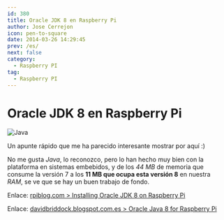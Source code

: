 ```yaml
---
id: 380
title: Oracle JDK 8 en Raspberry Pi
author: Jose Cerrejon
icon: pen-to-square
date: 2014-03-26 14:29:45
prev: /es/
next: false
category:
  - Raspberry PI
tag:
  - Raspberry PI
---
```


# Oracle JDK 8 en Raspberry Pi

![Java](/images/java.jpg)

Un apunte rápido que me ha parecido interesante mostrar por aquí  :)

No me gusta *Java*, lo reconozco, pero lo han hecho muy bien con la plataforma en sistemas embebidos, y de los *44 MB* de memoria que consume la versión 7 a los **11 MB que ocupa esta versión 8** en nuestra *RAM*, se ve que se hay un buen trabajo de fondo.

Enlace: [rpiblog.com > Installing Oracle JDK 8 on Raspberry Pi](http://www.rpiblog.com/2014/03/installing-oracle-jdk-8-on-raspberry-pi.html)

Enlace: [davidbriddock.blogspot.com.es > Oracle Java 8 for Raspberry Pi](http://davidbriddock.blogspot.com.es/2014/03/oracle-java-8-for-raspberry-pi.html)